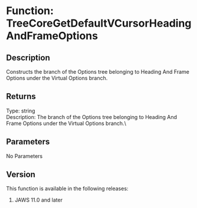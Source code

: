 # Function: TreeCoreGetDefaultVCursorHeadingAndFrameOptions

## Description

Constructs the branch of the Options tree belonging to Heading And Frame
Options under the Virtual Options branch.

## Returns

Type: string\
Description: The branch of the Options tree belonging to Heading And
Frame Options under the Virtual Options branch.\

## Parameters

No Parameters

## Version

This function is available in the following releases:

1.  JAWS 11.0 and later
